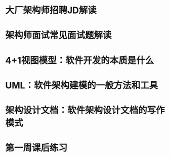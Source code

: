 # 大厂架构师招聘JD解读

# 架构师面试常见面试题解读

# 4+1视图模型：软件开发的本质是什么

# UML：软件架构建模的一般方法和工具

# 架构设计文档：软件架构设计文档的写作模式

# 第一周课后练习